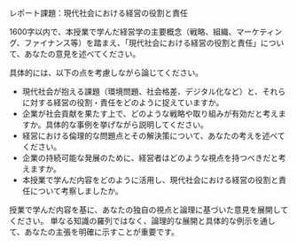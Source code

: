 レポート課題：現代社会における経営の役割と責任

1600字以内で、本授業で学んだ経営学の主要概念（戦略、組織、マーケティング、ファイナンス等）を踏まえ、「現代社会における経営の役割と責任」について、あなたの意見を述べてください。

具体的には、以下の点を考慮しながら論じてください。

* 現代社会が抱える課題（環境問題、社会格差、デジタル化など）と、それらに対する経営の役割・責任をどのように捉えていますか。
* 企業が社会貢献を果たす上で、どのような戦略や取り組みが有効だと考えますか。具体的な事例を挙げながら説明してください。
* 経営における倫理的な問題点とその解決策について、あなたの考えを述べてください。
* 企業の持続可能な発展のために、経営者はどのような視点を持つべきだと考えますか。
* 本授業で学んだ内容をどのように活用し、現代社会における経営の役割と責任について考察しましたか。


授業で学んだ内容を基に、あなたの独自の視点と論理に基づいた意見を展開してください。  単なる知識の羅列ではなく、論理的な展開と具体的な例示を通して、あなたの主張を明確に示すことが重要です。
